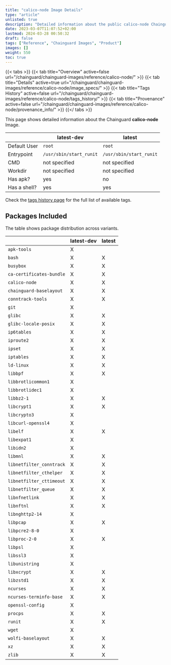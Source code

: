 ```yaml
---
title: "calico-node Image Details"
type: "article"
unlisted: true
description: "Detailed information about the public calico-node Chainguard Image."
date: 2023-03-07T11:07:52+02:00
lastmod: 2024-03-28 00:50:32
draft: false
tags: ["Reference", "Chainguard Images", "Product"]
images: []
weight: 550
toc: true
---
```


{{< tabs >}}
{{< tab title="Overview" active=false url="/chainguard/chainguard-images/reference/calico-node/" >}}
{{< tab title="Details" active=true url="/chainguard/chainguard-images/reference/calico-node/image_specs/" >}}
{{< tab title="Tags History" active=false url="/chainguard/chainguard-images/reference/calico-node/tags_history/" >}}
{{< tab title="Provenance" active=false url="/chainguard/chainguard-images/reference/calico-node/provenance_info/" >}}
{{</ tabs >}}

This page shows detailed information about the Chainguard **calico-node** Image.

|              | latest-dev              | latest                  |
|--------------|-------------------------|-------------------------|
| Default User | `root`                  | `root`                  |
| Entrypoint   | `/usr/sbin/start_runit` | `/usr/sbin/start_runit` |
| CMD          | not specified           | not specified           |
| Workdir      | not specified           | not specified           |
| Has apk?     | yes                     | no                      |
| Has a shell? | yes                     | yes                     |

Check the [tags history page](/chainguard/chainguard-images/reference/calico-node/tags_history/) for the full list of available tags.

## Packages Included
The table shows package distribution across variants.

|                          | latest-dev | latest |
|--------------------------|------------|--------|
| `apk-tools`              | X          |        |
| `bash`                   | X          | X      |
| `busybox`                | X          | X      |
| `ca-certificates-bundle` | X          | X      |
| `calico-node`            | X          | X      |
| `chainguard-baselayout`  | X          | X      |
| `conntrack-tools`        | X          | X      |
| `git`                    | X          |        |
| `glibc`                  | X          | X      |
| `glibc-locale-posix`     | X          | X      |
| `ip6tables`              | X          | X      |
| `iproute2`               | X          | X      |
| `ipset`                  | X          | X      |
| `iptables`               | X          | X      |
| `ld-linux`               | X          | X      |
| `libbpf`                 | X          | X      |
| `libbrotlicommon1`       | X          |        |
| `libbrotlidec1`          | X          |        |
| `libbz2-1`               | X          | X      |
| `libcrypt1`              | X          | X      |
| `libcrypto3`             | X          |        |
| `libcurl-openssl4`       | X          |        |
| `libelf`                 | X          | X      |
| `libexpat1`              | X          |        |
| `libidn2`                | X          |        |
| `libmnl`                 | X          | X      |
| `libnetfilter_conntrack` | X          | X      |
| `libnetfilter_cthelper`  | X          | X      |
| `libnetfilter_cttimeout` | X          | X      |
| `libnetfilter_queue`     | X          | X      |
| `libnfnetlink`           | X          | X      |
| `libnftnl`               | X          | X      |
| `libnghttp2-14`          | X          |        |
| `libpcap`                | X          | X      |
| `libpcre2-8-0`           | X          |        |
| `libproc-2-0`            | X          | X      |
| `libpsl`                 | X          |        |
| `libssl3`                | X          |        |
| `libunistring`           | X          |        |
| `libxcrypt`              | X          | X      |
| `libzstd1`               | X          | X      |
| `ncurses`                | X          | X      |
| `ncurses-terminfo-base`  | X          | X      |
| `openssl-config`         | X          |        |
| `procps`                 | X          | X      |
| `runit`                  | X          | X      |
| `wget`                   | X          |        |
| `wolfi-baselayout`       | X          | X      |
| `xz`                     | X          | X      |
| `zlib`                   | X          | X      |

